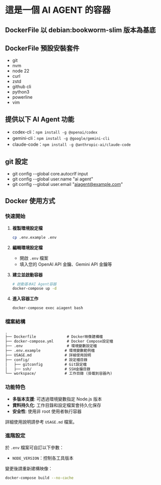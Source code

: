 # 這是一個 AI AGENT 的容器

## DockerFile 以 debian:bookworm-slim 版本為基底

## DockerFile 預設安裝套件

- git
- nvm
- node 22
- curl
- zstd
- github cli
- python3
- powerline
- vim

## 提供以下 AI Agent 功能

- codex-cli：`npm install -g @openai/codex`
- gemini-cli：`npm install -g @google/gemini-cli`
- claude-code：`npm install -g @anthropic-ai/claude-code`

## git 設定

- git config --global core.autocrlf input
- git config --global user.name "ai agent"
- git config --global user.email "<aiagent@example.com>"

## Docker 使用方式

### 快速開始

1. **複製環境設定檔**

   ```bash
   cp .env.example .env
   ```

2. **編輯環境設定檔**

   - 開啟 `.env` 檔案
   - 填入您的 OpenAI API 金鑰、Gemini API 金鑰等

3. **建立並啟動容器**

   ```bash
   # 啟動基本AI Agent容器
   docker-compose up -d
   ```

4. **進入容器工作**

   ```bash
   docker-compose exec aiagent bash
   ```

### 檔案結構

```txt
.
├── Dockerfile              # Docker映像建構檔
├── docker-compose.yml      # Docker Compose設定檔
├── .env                    # 環境變數設定檔
├── .env.example           # 環境變數範例檔
├── USAGE.md               # 詳細使用說明
├── config/                # 設定檔目錄
│   ├── gitconfig          # Git設定檔
│   ├── ssh/               # SSH金鑰目錄
└── workspace/             # 工作目錄 (掛載到容器內)
```

### 功能特色

- **多版本支援**: 可透過環境變數指定 Node.js 版本
- **資料持久化**: 工作目錄和設定檔案會持久化保存
- **安全性**: 使用非 root 使用者執行容器

詳細使用說明請參考 `USAGE.md` 檔案。

### 進階設定

於 `.env` 檔案可自訂以下參數：

- `NODE_VERSION`：控制各工具版本

變更後請重新建構映像：

```bash
docker-compose build --no-cache
```
